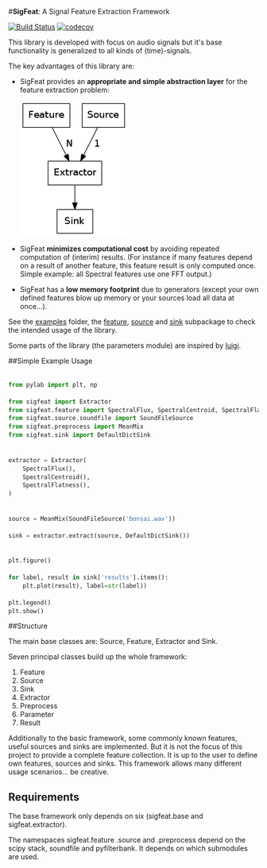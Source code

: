 #**SigFeat**: A Signal Feature Extraction Framework

[![Build Status](https://travis-ci.org/SiggiGue/sigfeat.svg?branch=master)](https://travis-ci.org/SiggiGue/sigfeat) [![codecov](https://codecov.io/gh/SiggiGue/sigfeat/branch/master/graph/badge.svg)](https://codecov.io/gh/SiggiGue/sigfeat)

This library is developed with focus on audio signals but it's base functionality is
generalized to all kinds of (time)-signals.

The key advantages of this library are:

- SigFeat provides an **appropriate and simple abstraction layer** for the feature extraction problem:

  ![](./docs/diagram.png)

- SigFeat **minimizes computational cost** by avoiding repeated computation of (interim) results. (For instance if many features depend on a result of another feature, this feature result is only computed once. Simple example: all Spectral features use one FFT output.)
- SigFeat has a **low memory footprint** due to generators (except your own defined features blow up memory or your sources load all data at once...).

See the [examples](https://github.com/SiggiGue/sigfeat/tree/develop/examples) folder, the [feature](https://github.com/SiggiGue/sigfeat/tree/develop/sigfeat/feature), [source](https://github.com/SiggiGue/sigfeat/tree/develop/sigfeat/source) and [sink](https://github.com/SiggiGue/sigfeat/tree/develop/sigfeat/sink) subpackage to check the intended usage of the library.

Some parts of the library (the parameters module) are inspired by [luigi](https://github.com/spotify/luigi).

##Simple Example Usage

```python

from pylab import plt, np

from sigfeat import Extractor
from sigfeat.feature import SpectralFlux, SpectralCentroid, SpectralFlatness
from sigfeat.source.soundfile import SoundFileSource
from sigfeat.preprocess import MeanMix
from sigfeat.sink import DefaultDictSink


extractor = Extractor(
    SpectralFlux(),
    SpectralCentroid(),
    SpectralFlatness(),
)


source = MeanMix(SoundFileSource('bonsai.wav'))

sink = extractor.extract(source, DefaultDictSink())


plt.figure()

for label, result in sink['results'].items():
    plt.plot(result), label=str(label))

plt.legend()
plt.show()

```


##Structure

The main base classes are: Source, Feature, Extractor and Sink.

Seven principal classes build up the whole framework:

1. Feature
2. Source
3. Sink
4. Extractor
5. Preprocess
6. Parameter
7. Result


Additionally to the basic framework, some commonly known features,
useful sources and sinks are implemented. But it is not the focus
of this project to provide a complete feature collection.
It is up to the user to define own features, sources
and sinks. This framework allows many different usage scenarios... be creative.


## Requirements

The base framework only depends on six (sigfeat.base and sigfeat.extractor).

The namespaces sigfeat.feature .source and .preprocess depend on the
scipy stack, soundfile and pyfilterbank. It depends on which submodules
are used.

